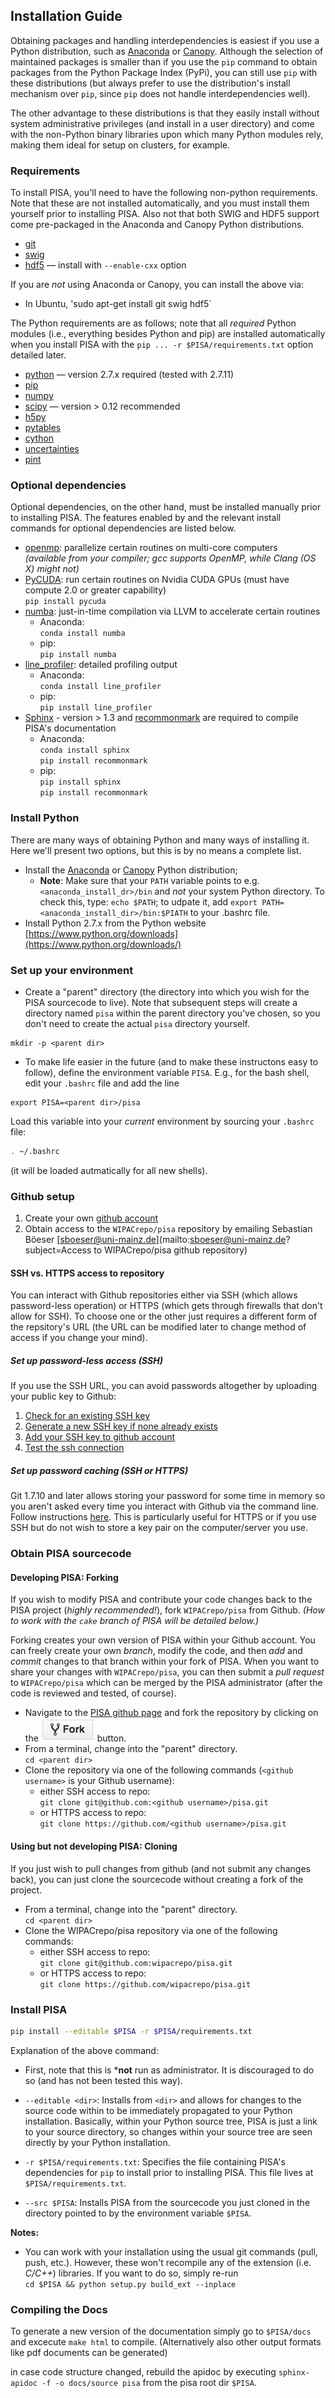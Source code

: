## Installation Guide

Obtaining packages and handling interdependencies is easiest if you use a Python distribution, such as [Anaconda](https://www.continuum.io/downloads) or [Canopy](https://www.enthought.com/products/canopy).
Although the selection of maintained packages is smaller than if you use the `pip` command to obtain packages from the Python Package Index (PyPi), you can still use `pip` with these distributions (but always prefer to use the distribution's install mechanism over `pip`, since `pip` does not handle interdependencies well).

The other advantage to these distributions is that they easily install without system administrative privileges (and install in a user directory) and come with the non-Python binary libraries upon which many Python modules rely, making them ideal for setup on clusters, for example.

### Requirements

To install PISA, you'll need to have the following non-python requirements.
Note that these are not installed automatically, and you must install them yourself prior to installing PISA.
Also not that both SWIG and HDF5 support come pre-packaged in the Anaconda and Canopy Python distributions.
* [git](https://git-scm.com/)
* [swig](http://www.swig.org/)
* [hdf5](http://www.hdfgroup.org/HDF5/) — install with `--enable-cxx` option

If you are *not* using Anaconda or Canopy, you can install the above via:
* In Ubuntu,
  'sudo apt-get install git swig hdf5`

The Python requirements are as follows; note that all *required* Python modules (i.e., everything besides Python and pip) are installed automatically when you install PISA with the `pip ... -r $PISA/requirements.txt` option detailed later.
* [python](http://www.python.org) — version 2.7.x required (tested with 2.7.11)
* [pip](https://pip.pypa.io/)
* [numpy](http://www.numpy.org/)
* [scipy](http://www.scipy.org/) — version > 0.12 recommended
* [h5py](http://www.h5py.org/)
* [pytables](http://www.pytables.org/)
* [cython](http://cython.org/)
* [uncertainties](https://pythonhosted.org/uncertainties/)
* [pint](https://pint.readthedocs.org/en/0.7.2/)

### Optional dependencies

Optional dependencies, on the other hand, must be installed manually prior to installing PISA.
The features enabled by and the relevant install commands for optional dependencies are listed below.
* [openmp](http://www.openmp.org): parallelize certain routines on multi-core computers<br>
  *(available from your compiler; gcc supports OpenMP, while Clang (OS X) might not)*
* [PyCUDA](https://mathema.tician.de/software/pycuda): run certain routines on Nvidia CUDA GPUs (must have compute 2.0 or greater capability)<br>
  `pip install pycuda`
* [numba](http://numba.pydata.org): just-in-time compilation via LLVM to accelerate certain routines<br>
  * Anaconda:<br>
    `conda install numba`
  * pip:<br>
    `pip install numba`
* [line_profiler](https://pypi.python.org/pypi/line_profiler/): detailed profiling output<br>
  * Anaconda:<br>
    `conda install line_profiler`
  * pip:<br>
    `pip install line_profiler`
* [Sphinx](http://www.sphinx-doc.org/en/stable/) - version > 1.3 and [recommonmark](http://recommonmark.readthedocs.io/en/latest/) are required to compile PISA's documentation<br>
    * Anaconda:<br>
      `conda install sphinx`<br>
      `pip install recommonmark`
    * pip:<br>
      `pip install sphinx`<br>
      `pip install recommonmark`

### Install Python
There are many ways of obtaining Python and many ways of installing it.
Here we'll present two options, but this is by no means a complete list.

* Install the [Anaconda](https://docs.continuum.io/anaconda/install) or [Canopy](https://www.enthought.com/products/canopy) Python distribution; 
  * **Note**: Make sure that your `PATH` variable points to e.g. `<anaconda_install_dr>/bin` and *not* your system Python directory. To check this, type: `echo $PATH`; to udpate it, add `export PATH=<anaconda_install_dir>/bin:$PIATH` to your .bashrc file.
* Install Python 2.7.x from the Python website [https://www.python.org/downloads](https://www.python.org/downloads/)

### Set up your environment
* Create a "parent" directory (the directory into which you wish for the PISA sourcecode to live).
Note that subsequent steps will create a directory named `pisa` within the parent directory you've chosen, so you don't need to create the actual `pisa` directory yourself.
```
mkdir -p <parent dir>
```

* To make life easier in the future (and to make these instructons easy to follow), define the environment variable `PISA`.
E.g., for the bash shell, edit your `.bashrc` file and add the line
```
export PISA=<parent dir>/pisa
```
Load this variable into your *current* environment by sourcing your `.bashrc` file:
```bash
. ~/.bashrc
```
(it will be loaded autmatically for all new shells).

### Github setup
1. Create your own [github account](https://github.com/)
1. Obtain access to the `WIPACrepo/pisa` repository by emailing Sebastian Böeser [sboeser@uni-mainz.de](mailto:sboeser@uni-mainz.de?subject=Access to WIPACrepo/pisa github repository)

#### SSH vs. HTTPS access to repository
You can interact with Github repositories either via SSH (which allows password-less operation) or HTTPS (which gets through firewalls that don't allow for SSH).
To choose one or the other just requires a different form of the repsitory's URL (the URL can be modified later to change method of access if you change your mind).

##### Set up password-less access (SSH)
If you use the SSH URL, you can avoid passwords altogether by uploading your public key to Github:

1. [Check for an existing SSH key](https://help.github.com/articles/checking-for-existing-ssh-keys/)
1. [Generate a new SSH key if none already exists](https://help.github.com/articles/generating-a-new-ssh-key-and-adding-it-to-the-ssh-agent/)
1. [Add your SSH key to github account](https://help.github.com/articles/adding-a-new-ssh-key-to-your-github-account)
1. [Test the ssh connection](https://help.github.com/articles/testing-your-ssh-connection)

##### Set up password caching (SSH or HTTPS)
Git 1.7.10 and later allows storing your password for some time in memory so you aren't asked every time you interact with Github via the command line.
Follow instructions [here](https://help.github.com/articles/caching-your-github-password-in-git/).
This is particularly useful for HTTPS or if you use SSH but do not wish to store a key pair on the computer/server you use.

### Obtain PISA sourcecode

#### Developing PISA: Forking
If you wish to modify PISA and contribute your code changes back to the PISA project (*highly recommended!*), fork `WIPACrepo/pisa` from Github.
*(How to work with the `cake` branch of PISA will be detailed below.)*

Forking creates your own version of PISA within your Github account.
You can freely create your own *branch*, modify the code, and then *add* and *commit* changes to that branch within your fork of PISA.
When you want to share your changes with `WIPACrepo/pisa`, you can then submit a *pull request* to `WIPACrepo/pisa` which can be merged by the PISA administrator (after the code is reviewed and tested, of course).

* Navigate to the [PISA github page](https://github.com/wipacrepo/pisa) and fork the repository by clicking on the ![fork](images/ForkButton.png) button.
* From a terminal, change into the "parent" directory.<br>
`cd <parent dir>`
* Clone the repository via one of the following commands (`<github username>` is your Github username):
  * either SSH access to repo:<br>
`git clone git@github.com:<github username>/pisa.git`
  * or HTTPS access to repo:<br>
`git clone https://github.com/<github username>/pisa.git`

#### Using but not developing PISA: Cloning
If you just wish to pull changes from github (and not submit any changes back), you can just clone the sourcecode without creating a fork of the project.

* From a terminal, change into the "parent" directory.<br>
`cd <parent dir>`
* Clone the WIPACrepo/pisa repository via one of the following commands:
  * either SSH access to repo:<br>
`git clone git@github.com:wipacrepo/pisa.git`
  * or HTTPS access to repo:<br>
`git clone https://github.com/wipacrepo/pisa.git`

### Install PISA
```bash
pip install --editable $PISA -r $PISA/requirements.txt
```
Explanation of the above command:
* First, note that this is ***not** run as administrator. It is discouraged to do so (and has not been tested this way).
* `--editable <dir>`: Installs from `<dir>` and  allows for changes to the source code within to be immediately propagated to your Python installation.
Basically, within your Python source tree, PISA is just a link to your source directory, so changes within your source tree are seen directly by your Python installation.
* `-r $PISA/requirements.txt`: Specifies the file containing PISA's dependencies for `pip` to install prior to installing PISA.
This file lives at `$PISA/requirements.txt`.

* `--src $PISA`: Installs PISA from the sourcecode you just cloned in the directory pointed to by the environment variable `$PISA`.

__Notes:__

* You can work with your installation using the usual git commands (pull, push, etc.).
However, these won't recompile any of the extension (i.e. _C/C++_) libraries.
If you want to do so, simply re-run<br>
  `cd $PISA && python setup.py build_ext --inplace`

### Compiling the Docs

To generate a new version of the documentation simply go to `$PISA/docs` and excecute `make html` to compile. (Alternatively also other output formats like pdf documents can be generated)

in case code structure changed, rebuild the apidoc by executing `sphinx-apidoc -f -o docs/source pisa` from the pisa root dir `$PISA`.

